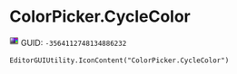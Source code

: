 # ColorPicker.CycleColor
![](/img/ColorPicker.CycleColor.png)
GUID: `-3564112748134886232`
```
EditorGUIUtility.IconContent("ColorPicker.CycleColor")
```
